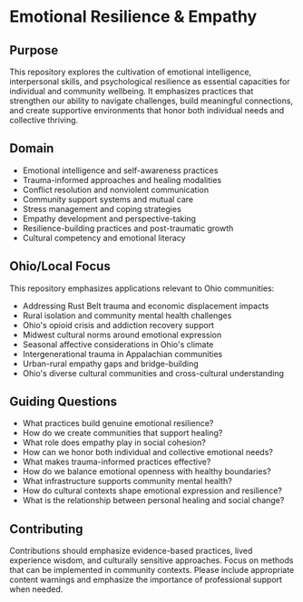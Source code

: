 # Emotional Resilience & Empathy

## Purpose
This repository explores the cultivation of emotional intelligence, interpersonal skills, and psychological resilience as essential capacities for individual and community wellbeing. It emphasizes practices that strengthen our ability to navigate challenges, build meaningful connections, and create supportive environments that honor both individual needs and collective thriving.

## Domain
- Emotional intelligence and self-awareness practices
- Trauma-informed approaches and healing modalities
- Conflict resolution and nonviolent communication
- Community support systems and mutual care
- Stress management and coping strategies
- Empathy development and perspective-taking
- Resilience-building practices and post-traumatic growth
- Cultural competency and emotional literacy

## Ohio/Local Focus
This repository emphasizes applications relevant to Ohio communities:
- Addressing Rust Belt trauma and economic displacement impacts
- Rural isolation and community mental health challenges
- Ohio's opioid crisis and addiction recovery support
- Midwest cultural norms around emotional expression
- Seasonal affective considerations in Ohio's climate
- Intergenerational trauma in Appalachian communities
- Urban-rural empathy gaps and bridge-building
- Ohio's diverse cultural communities and cross-cultural understanding

## Guiding Questions
- What practices build genuine emotional resilience?
- How do we create communities that support healing?
- What role does empathy play in social cohesion?
- How can we honor both individual and collective emotional needs?
- What makes trauma-informed practices effective?
- How do we balance emotional openness with healthy boundaries?
- What infrastructure supports community mental health?
- How do cultural contexts shape emotional expression and resilience?
- What is the relationship between personal healing and social change?

## Contributing
Contributions should emphasize evidence-based practices, lived experience wisdom, and culturally sensitive approaches. Focus on methods that can be implemented in community contexts. Please include appropriate content warnings and emphasize the importance of professional support when needed.
